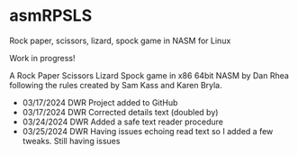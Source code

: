 # asmRPSLS

Rock paper, scissors, lizard, spock game in NASM for Linux

Work in progress!

A Rock Paper Scissors Lizard Spock game in x86 64bit NASM by Dan Rhea
following the rules created by Sam Kass and Karen Bryla.

- 03/17/2024 DWR Project added to GitHub
- 03/17/2024 DWR Corrected details text (doubled by)
- 03/24/2024 DWR Added a safe text reader procedure
- 03/25/2024 DWR Having issues echoing read text so I added a few tweaks. Still having issues

